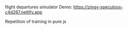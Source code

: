 flight departures simulator 
Demo: https://zingy-speculoos-c4d267.netlify.app

Repetition of training in pure js
